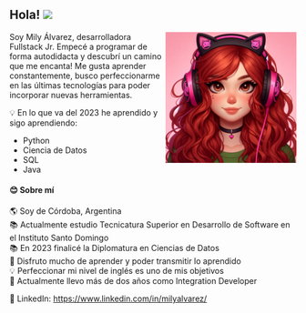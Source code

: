 

## Hola! <img src="https://media.giphy.com/media/hvRJCLFzcasrR4ia7z/giphy.gif" width="25px">

<img align='right' src="_2b84f0da-83b5-4ffd-b186-cdb7b7413a32.jpeg" alt="girl" width="230">



Soy Mily Álvarez, desarrolladora Fullstack Jr. Empecé a programar de forma autodidacta y descubrí un camino que me encanta!
Me gusta aprender constantemente, busco perfeccionarme en las últimas tecnologías para poder incorporar nuevas herramientas. 

 
 💡 En lo que va del 2023 he aprendido y sigo aprendiendo:

 - Python
 - Ciencia de Datos
 - SQL
 - Java
 
   
#### 😊 Sobre mí <br>
   🌎 Soy de Córdoba, Argentina <br>
   📚 Actualmente estudio Tecnicatura Superior en Desarrollo de Software en el Instituto Santo Domingo <br>
   📚 En 2023 finalicé la Diplomatura en Ciencias de Datos <br>
   📌 Disfruto mucho de aprender y poder transmitir lo aprendido <br>
   💡  Perfeccionar mi nivel de inglés es uno de mis objetivos <br>
   📌 Actualmente llevo más de dos años como Integration Developer
   
   🔎 LinkedIn: https://www.linkedin.com/in/milyalvarez/

